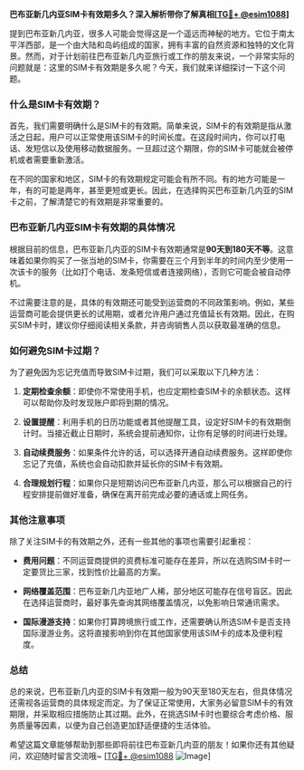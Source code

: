 **巴布亚新几内亚SIM卡有效期多久？深入解析带你了解真相[[TG💪+ @esim1088](https://t.me/s/esim1088)]**

提到巴布亚新几内亚，很多人可能会觉得这是一个遥远而神秘的地方。它位于南太平洋西部，是一个由大陆和岛屿组成的国家，拥有丰富的自然资源和独特的文化背景。然而，对于计划前往巴布亚新几内亚旅行或工作的朋友来说，一个非常实际的问题就是：这里的SIM卡有效期是多久呢？今天，我们就来详细探讨一下这个问题。

### 什么是SIM卡有效期？

首先，我们需要明确什么是SIM卡的有效期。简单来说，SIM卡的有效期是指从激活之日起，用户可以正常使用该SIM卡的时间长度。在这段时间内，你可以打电话、发短信以及使用移动数据服务。一旦超过这个期限，你的SIM卡可能就会被停机或者需要重新激活。

在不同的国家和地区，SIM卡的有效期规定可能会有所不同。有的地方可能是一年，有的可能是两年，甚至更短或更长。因此，在选择购买巴布亚新几内亚的SIM卡之前，了解清楚它的有效期是非常重要的。

### 巴布亚新几内亚SIM卡有效期的具体情况

根据目前的信息，巴布亚新几内亚的SIM卡有效期通常是**90天到180天不等**。这意味着如果你购买了一张当地的SIM卡，你需要在三个月到半年的时间内至少使用一次该卡的服务（比如打个电话、发条短信或者连接网络），否则它可能会被自动停机。

不过需要注意的是，具体的有效期还可能受到运营商的不同政策影响。例如，某些运营商可能会提供更长的试用期，或者允许用户通过充值延长有效期。因此，在购买SIM卡时，建议你仔细阅读相关条款，并咨询销售人员以获取最准确的信息。

### 如何避免SIM卡过期？

为了避免因为忘记充值而导致SIM卡过期，我们可以采取以下几种方法：

1. **定期检查余额**：即使你不常使用手机，也应定期检查SIM卡的余额状态。这样可以帮助你及时发现账户即将到期的情况。
   
2. **设置提醒**：利用手机的日历功能或者其他提醒工具，设定好SIM卡的有效期倒计时。当接近截止日期时，系统会提前通知你，让你有足够的时间进行处理。

3. **自动续费服务**：如果条件允许的话，可以选择开通自动续费服务。这样即使你忘记了充值，系统也会自动扣款并延长你的SIM卡有效期。

4. **合理规划行程**：如果你只是短期访问巴布亚新几内亚，那么可以根据自己的行程安排提前做好准备，确保在离开前完成必要的通话或上网任务。

### 其他注意事项

除了关注SIM卡的有效期之外，还有一些其他的事项也需要引起重视：

- **费用问题**：不同运营商提供的资费标准可能存在差异，所以在选购SIM卡时一定要货比三家，找到性价比最高的方案。
  
- **网络覆盖范围**：巴布亚新几内亚地广人稀，部分地区可能存在信号盲区。因此在选择运营商时，最好事先查询其网络覆盖情况，以免影响日常通讯需求。

- **国际漫游支持**：如果你打算跨境旅行或工作，还需要确认所选SIM卡是否支持国际漫游业务。这将直接影响到你在其他国家使用该SIM卡的成本及便利程度。

### 总结

总的来说，巴布亚新几内亚的SIM卡有效期一般为90天至180天左右，但具体情况还需视各运营商的具体规定而定。为了保证正常使用，大家务必留意SIM卡的有效期限，并采取相应措施防止其过期。此外，在挑选SIM卡时也要综合考虑价格、服务质量等因素，以便为自己创造更加舒适便捷的生活体验。

希望这篇文章能够帮助到那些即将前往巴布亚新几内亚的朋友！如果你还有其他疑问，欢迎随时留言交流哦~ [[TG💪+ @esim1088](https://t.me/s/esim1088) ![Image](https://i.postimg.cc/4NQfJmqS/Snipaste-2025-05-13-00-14-12.png)]
